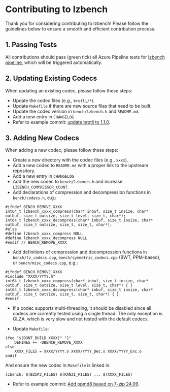 # Contributing to lzbench

Thank you for considering contributing to lzbench! Please follow the guidelines below to ensure a smooth and efficient contribution process.

## 1. Passing Tests
All contributions should pass (green tick) all Azure Pipeline tests for [lzbench pipeline](https://dev.azure.com/inikep/lzbench/_build?definitionId=12&_a=summary), which will be triggered automatically.

## 2. Updating Existing Codecs
When updating an existing codec, please follow these steps:

- Update the codec files (e.g., `brotli/*`).
- Update `Makefile` if there are new source files that need to be built.
- Update the codec version in `bench/lzbench.h` and `README.md`.
- Add a new entry in `CHANGELOG`
- Refer to example commit: [update brotli to 1.1.0](https://github.com/inikep/lzbench/commit/f46161a8).

## 3. Adding New Codecs
When adding a new codec, please follow these steps:

- Create a new directory with the codec files (e.g., `xxxx`).
- Add a new codec to `README.md` with a proper link to the upstream repository.
- Add a new entry in `CHANGELOG`
- Add the new codec to `bench/lzbench.h` and increase `LZBENCH_COMPRESSOR_COUNT`.
- Add declarations of compression and decompression functions in `bench/codecs.h`, e.g.:

```
#ifndef BENCH_REMOVE_XXXX
int64_t lzbench_xxxx_compress(char* inbuf, size_t insize, char* outbuf, size_t outsize, size_t level, size_t, char*);
int64_t lzbench_xxxx_decompress(char* inbuf, size_t insize, char* outbuf, size_t outsize, size_t, size_t, char*);
#else
#define lzbench_xxxx_compress NULL
#define lzbench_xxxx_decompress NULL
#endif // BENCH_REMOVE_XXXX
```

- Add definitions of compression and decompression functions in `bench/lz_codecs.cpp`, `bench/symmetric_codecs.cpp` (BWT, PPM-based), or `bench/misc_codecs.cpp`, e.g.:

```
#ifndef BENCH_REMOVE_XXXX
#include "XXXX/YYYY.h"
int64_t lzbench_xxxx_compress(char* inbuf, size_t insize, char* outbuf, size_t outsize, size_t level, size_t, char*) { }
int64_t lzbench_xxxx_decompress(char* inbuf, size_t insize, char* outbuf, size_t outsize, size_t, size_t, char*) { }
#endif
```
- If a codec supports multi-threading, it should be disabled since all codecs are currently tested using a single thread. The only exception is GLZA, which is very slow and not tested with the default codecs.

- Update `Makefile`:

```
ifeq "$(DONT_BUILD_XXXX)" "1"
    DEFINES += -DBENCH_REMOVE_XXXX
else
    XXXX_FILES = XXXX/YYYY.o XXXX/YYYY_Dec.o XXXX/YYYY_Enc.o
endif
```

And ensure the new codec in `Makefile` is linked in:

```
lzbench: $(BZIP2_FILES) $(KANZI_FILES) ... $(XXXX_FILES)
```

- Refer to example commit: [Add ppmd8 based on 7-zip 24.09](https://github.com/inikep/lzbench/commit/10d1e6f0).
